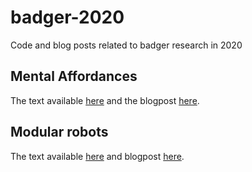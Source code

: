 # badger-2020
Code and blog posts related to badger research in 2020

## Mental Affordances

The text available [here](https://github.com/GoodAI/badger-2020/blob/master/MentalAffordancesBlog.ipynb) and the blogpost [here](https://www.goodai.com/task-representation-for-badger/).

## Modular robots

The text available [here](modular/coral/README.md) and blogpost [here](https://www.goodai.com/benefits-of-modular-approach-generalization/).
